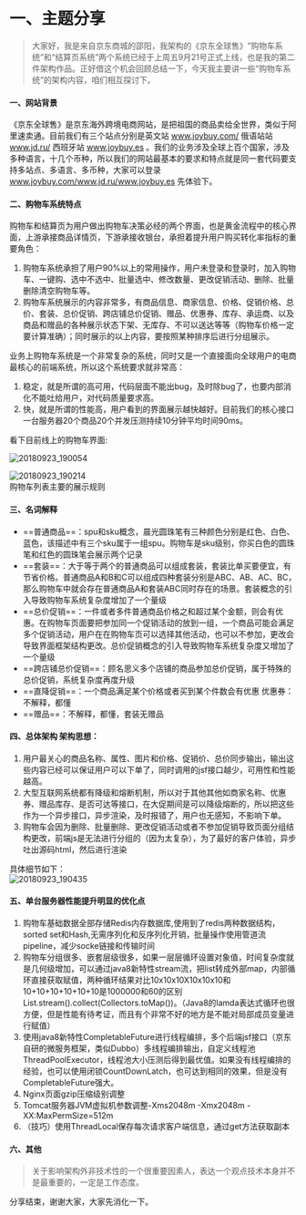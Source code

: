 # 一、主题分享
> 大家好，我是来自京东商城的邵阳，我架构的《京东全球售》“购物车系统”和“结算页系统”两个系统已经于上周五9月21号正式上线，也是我的第二件架构作品。正好借这个机会回顾总结一下，今天我主要讲一些“购物车系统”的架构内容，咱们相互探讨下。

#### 一、网站背景
《京东全球售》是京东海外跨境电商网站，是把祖国的商品卖给全世界，类似于阿里速卖通。目前我们有三个站点分别是英文站 www.joybuy.com/  俄语站站 www.jd.ru/ 西班牙站 www.joybuy.es 。我们的业务涉及全球上百个国家，涉及多种语言，十几个币种，所以我们的网站最基本的要求和特点就是同一套代码要支持多站点、多语言、多币种，大家可以登录 www.joybuy.com/www.jd.ru/www.joybuy.es 先体验下。

#### 二、购物车系统特点
购物车和结算页为用户做出购物车决策必经的两个界面，也是黄金流程中的核心界面，上游承接商品详情页，下游承接收银台，承担着提升用户购买转化率指标的重要角色：<br>
1. 购物车系统承担了用户90%以上的常用操作，用户未登录和登录时，加入购物车、一键购、选中不选中、批量选中、修改数量、更改促销活动、删除、批量删除清空购物车等。
2. 购物车系统展示的内容非常多，有商品信息、商家信息、价格、促销价格、总价、套装、总价促销、跨店铺总价促销、赠品、优惠券、库存、承运商、以及商品和赠品的各种展示状态下架、无库存、不可以送达等等（购物车价格一定要计算准确）；同时展示的以上内容，要按照某种排序后进行分组展示。 

业务上购物车系统是一个非常复杂的系统，同时又是一个直接面向全球用户的电商最核心的前端系统，所以这个系统要求就非常高：<br> 
1. 稳定，就是所谓的高可用，代码层面不能出bug，及时除bug了，也要内部消化不能吐给用户，对代码质量要求高。 
2. 快，就是所谓的性能高，用户看到的界面展示越快越好。目前我们的核心接口一台服务器20个商品20个并发压测持续10分钟平均时间90ms。


看下目前线上的购物车界面:<br>

![20180923_190054](http://static.cocolian.org/img/20180923_190054.png)

![20180923_190214](http://static.cocolian.org/img/20180923_190214.png)<br>
购物车列表主要的展示规则

#### 三、名词解释
- ==普通商品==：spu和sku概念，晨光圆珠笔有三种颜色分别是红色、白色、蓝色，该描述中有三个sku属于一组spu。购物车是sku级别，你买白色的圆珠笔和红色的圆珠笔会展示两个记录 
- ==套装==：大于等于两个的普通商品可以组成套装，套装比单买要便宜，有节省价格。普通商品A和B和C可以组成四种套装分别是ABC、AB、AC、BC，那么购物车中就会存在普通商品A和套装ABC同时存在的场景。套装概念的引入导致购物车系统复杂度增加了一个量级 
- ==总价促销==：一件或者多件普通商品价格之和超过某个金额，则会有优惠。在购物车页面要把参加同一个促销活动的放到一组，一个商品可能会满足多个促销活动，用户在在购物车页可以选择其他活动，也可以不参加，更改会导致界面框架结构更改。总价促销概念的引入导致购物车系统复杂度又增加了一个量级 
- ==跨店铺总价促销==：顾名思义多个店铺的商品参加总价促销，属于特殊的总价促销，系统复杂度再度升级 
- ==直降促销==：一个商品满足某个价格或者买到某个件数会有优惠 优惠券：不解释，都懂 
- ==赠品==：不解释，都懂，套装无赠品

#### 四、总体架构 架构思想：
1. 用户最关心的商品名称、属性、图片和价格、促销价、总价同步输出，输出这些内容已经可以保证用户可以下单了，同时调用的jsf接口越少，可用性和性能越高。 
2. 大型互联网系统都有降级和熔断机制，所以对于其他其他如商家名称、优惠券、赠品库存、是否可达等接口，在大促期间是可以降级熔断的，所以把这些作为一个异步接口，异步渲染，及时报错了，用户也无感知，不影响下单。 
3. 购物车会因为删除、批量删除、更改促销活动或者不参加促销导致页面分组结构更改，前端js是无法进行分组的（因为太复杂），为了最好的客户体验，异步吐出源码html，然后进行渲染

具体细节如下：<br>
![20180923_190435](http://static.cocolian.org/img/20180923_190435.png)<br>

#### 五、单台服务器性能提升明显的优化点 
1. 购物车基础数据全部存储Redis内存数据库,使用到了redis两种数据结构，sorted set和Hash,无需序列化和反序列化开销，批量操作使用管道流pipeline，减少socke链接和传输时间 
2. 购物车分组很多、嵌套层级很多，如果一层层循环设置对象值，时间复杂度就是几何级增加，可以通过java8新特性stream流，把list转成外部map，内部循环直接获取赋值，两种循环结果对比10x10x10X10x10x10和10+10+10+10+10+10是1000000和60的区别List.stream().collect(Collectors.toMap())。（Java8的lamda表达式循环也很方便，但是性能有待考证，而且有个非常不好的地方是不能对局部成员变量进行赋值） 
3. 使用java8新特性CompletableFuture进行线程编排，多个后端jsf接口（京东自研的微服务框架，类似Dubbo）多线程编排输出，自定义线程池ThreadPoolExecutor，线程池大小压测后得到最优值。如果没有线程编排的经验，也可以使用闭锁CountDownLatch，也可达到相同的效果，但是没有CompletableFuture强大。 
4. Nginx页面gzip压缩级别调整
5. Tomcat服务器JVM虚拟机参数调整-Xms2048m -Xmx2048m -XX:MaxPermSize=512m 
6. （技巧）使用ThreadLocal保存每次请求客户端信息，通过get方法获取副本

#### 六、其他
> 关于影响架构外非技术性的一个很重要因素人，表达一个观点技术本身并不是最重要的，一定是工作态度。

分享结束，谢谢大家，大家先消化一下。